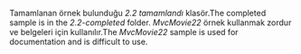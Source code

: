 <span data-ttu-id="2f07c-101">Tamamlanan örnek bulunduğu *2.2 tamamlandı* klasör.</span><span class="sxs-lookup"><span data-stu-id="2f07c-101">The completed sample is in the *2.2-completed* folder.</span></span> <span data-ttu-id="2f07c-102">*MvcMovie22* örnek kullanmak zordur ve belgeleri için kullanılır.</span><span class="sxs-lookup"><span data-stu-id="2f07c-102">The *MvcMovie22* sample is used for documentation and is difficult to use.</span></span>